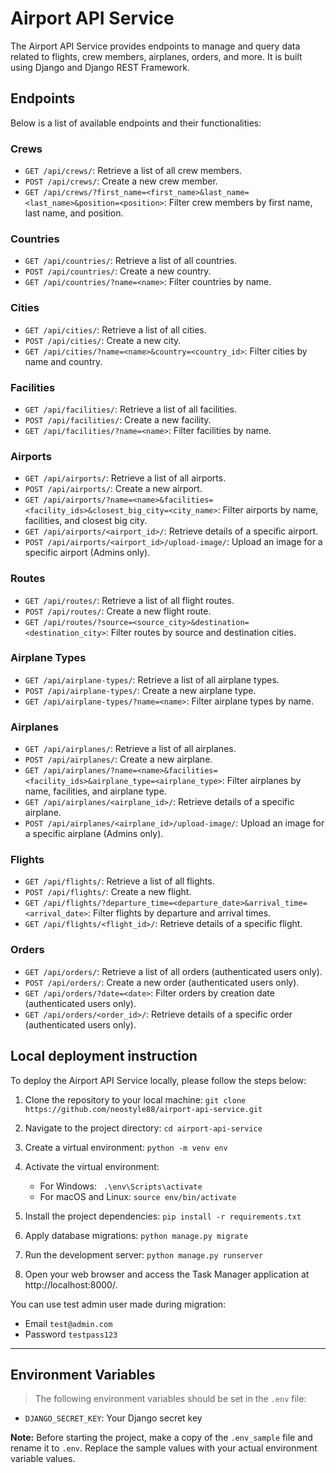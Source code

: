 # Airport API Service

The Airport API Service provides endpoints to manage and query data related to flights, crew members, airplanes, orders, and more. It is built using Django and Django REST Framework.

## Endpoints

Below is a list of available endpoints and their functionalities:

### Crews

- `GET /api/crews/`: Retrieve a list of all crew members.
- `POST /api/crews/`: Create a new crew member.
- `GET /api/crews/?first_name=<first_name>&last_name=<last_name>&position=<position>`: Filter crew members by first name, last name, and position.

### Countries

- `GET /api/countries/`: Retrieve a list of all countries.
- `POST /api/countries/`: Create a new country.
- `GET /api/countries/?name=<name>`: Filter countries by name.

### Cities

- `GET /api/cities/`: Retrieve a list of all cities.
- `POST /api/cities/`: Create a new city.
- `GET /api/cities/?name=<name>&country=<country_id>`: Filter cities by name and country.

### Facilities

- `GET /api/facilities/`: Retrieve a list of all facilities.
- `POST /api/facilities/`: Create a new facility.
- `GET /api/facilities/?name=<name>`: Filter facilities by name.

### Airports

- `GET /api/airports/`: Retrieve a list of all airports.
- `POST /api/airports/`: Create a new airport.
- `GET /api/airports/?name=<name>&facilities=<facility_ids>&closest_big_city=<city_name>`: Filter airports by name, facilities, and closest big city.
- `GET /api/airports/<airport_id>/`: Retrieve details of a specific airport.
- `POST /api/airports/<airport_id>/upload-image/`: Upload an image for a specific airport (Admins only).

### Routes

- `GET /api/routes/`: Retrieve a list of all flight routes.
- `POST /api/routes/`: Create a new flight route.
- `GET /api/routes/?source=<source_city>&destination=<destination_city>`: Filter routes by source and destination cities.

### Airplane Types

- `GET /api/airplane-types/`: Retrieve a list of all airplane types.
- `POST /api/airplane-types/`: Create a new airplane type.
- `GET /api/airplane-types/?name=<name>`: Filter airplane types by name.

### Airplanes

- `GET /api/airplanes/`: Retrieve a list of all airplanes.
- `POST /api/airplanes/`: Create a new airplane.
- `GET /api/airplanes/?name=<name>&facilities=<facility_ids>&airplane_type=<airplane_type>`: Filter airplanes by name, facilities, and airplane type.
- `GET /api/airplanes/<airplane_id>/`: Retrieve details of a specific airplane.
- `POST /api/airplanes/<airplane_id>/upload-image/`: Upload an image for a specific airplane (Admins only).

### Flights

- `GET /api/flights/`: Retrieve a list of all flights.
- `POST /api/flights/`: Create a new flight.
- `GET /api/flights/?departure_time=<departure_date>&arrival_time=<arrival_date>`: Filter flights by departure and arrival times.
- `GET /api/flights/<flight_id>/`: Retrieve details of a specific flight.

### Orders

- `GET /api/orders/`: Retrieve a list of all orders (authenticated users only).
- `POST /api/orders/`: Create a new order (authenticated users only).
- `GET /api/orders/?date=<date>`: Filter orders by creation date (authenticated users only).
- `GET /api/orders/<order_id>/`: Retrieve details of a specific order (authenticated users only).


## Local deployment instruction

To deploy the Airport API Service locally, please follow the steps below:

1. Clone the repository to your local machine:
   ```git clone https://github.com/neostyle88/airport-api-service.git```

2. Navigate to the project directory:
   ```cd airport-api-service```

3. Create a virtual environment:
   ```python -m venv env```

4. Activate the virtual environment:
   - For Windows:
   ``` .\env\Scripts\activate```
   - For macOS and Linux:
   ```source env/bin/activate```

5. Install the project dependencies:
   ```pip install -r requirements.txt```

6. Apply database migrations:
   ```python manage.py migrate```

7. Run the development server:
   ```python manage.py runserver```

8. Open your web browser and access the Task Manager application at http://localhost:8000/.

You can use test admin user made during migration:

   - Email ```test@admin.com```
   - Password ```testpass123```

---
## Environment Variables

>The following environment variables should be set in the `.env` file:

- `DJANGO_SECRET_KEY`: Your Django secret key

**Note:** Before starting the project, make a copy of the `.env_sample` file and rename it to `.env`. Replace the sample values with your actual environment variable values.
